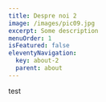 ```yaml
---
title: Despre noi 2
image: /images/pic09.jpg
excerpt: Some description
menuOrder: 1
isFeatured: false
eleventyNavigation:
  key: about-2
  parent: about
---
```


test
